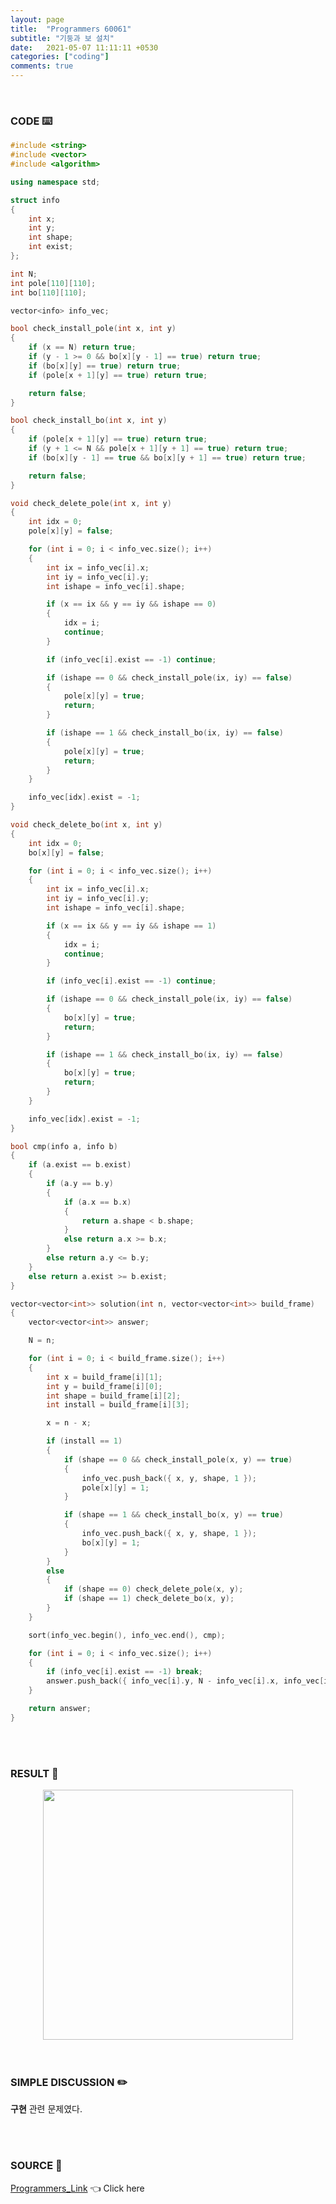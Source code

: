 ```yaml
---
layout: page
title:  "Programmers 60061"
subtitle: "기둥과 보 설치"
date:   2021-05-07 11:11:11 +0530
categories: ["coding"]
comments: true
---
```


<br>

### CODE ⌨️

```c++
#include <string>
#include <vector>
#include <algorithm>

using namespace std;

struct info
{
	int x;
	int y;
	int shape;
	int exist;
};

int N;
int pole[110][110];
int bo[110][110];

vector<info> info_vec;

bool check_install_pole(int x, int y)
{
	if (x == N) return true;
	if (y - 1 >= 0 && bo[x][y - 1] == true) return true;
	if (bo[x][y] == true) return true;
	if (pole[x + 1][y] == true) return true;

	return false;
}

bool check_install_bo(int x, int y)
{
	if (pole[x + 1][y] == true) return true;
	if (y + 1 <= N && pole[x + 1][y + 1] == true) return true;
	if (bo[x][y - 1] == true && bo[x][y + 1] == true) return true;

	return false;
}

void check_delete_pole(int x, int y)
{
	int idx = 0;
	pole[x][y] = false;

	for (int i = 0; i < info_vec.size(); i++)
	{
		int ix = info_vec[i].x;
		int iy = info_vec[i].y;
		int ishape = info_vec[i].shape;

		if (x == ix && y == iy && ishape == 0)
		{
			idx = i;
			continue;
		}

		if (info_vec[i].exist == -1) continue;

		if (ishape == 0 && check_install_pole(ix, iy) == false)
		{
			pole[x][y] = true;
			return;
		}

		if (ishape == 1 && check_install_bo(ix, iy) == false)
		{
			pole[x][y] = true;
			return;
		}
	}

	info_vec[idx].exist = -1;
}

void check_delete_bo(int x, int y)
{
	int idx = 0;
	bo[x][y] = false;

	for (int i = 0; i < info_vec.size(); i++)
	{
		int ix = info_vec[i].x;
		int iy = info_vec[i].y;
		int ishape = info_vec[i].shape;

		if (x == ix && y == iy && ishape == 1)
		{
			idx = i;
			continue;
		}

		if (info_vec[i].exist == -1) continue;

		if (ishape == 0 && check_install_pole(ix, iy) == false)
		{
			bo[x][y] = true;
			return;
		}

		if (ishape == 1 && check_install_bo(ix, iy) == false)
		{
			bo[x][y] = true;
			return;
		}
	}

	info_vec[idx].exist = -1;
}

bool cmp(info a, info b)
{
	if (a.exist == b.exist)
	{
		if (a.y == b.y)
		{
			if (a.x == b.x)
			{
				return a.shape < b.shape;
			}
			else return a.x >= b.x;
		}
		else return a.y <= b.y;
	}
	else return a.exist >= b.exist;
}

vector<vector<int>> solution(int n, vector<vector<int>> build_frame)
{
	vector<vector<int>> answer;

	N = n;

	for (int i = 0; i < build_frame.size(); i++)
	{
		int x = build_frame[i][1];
		int y = build_frame[i][0];
		int shape = build_frame[i][2];
		int install = build_frame[i][3];

		x = n - x;

		if (install == 1)
		{
			if (shape == 0 && check_install_pole(x, y) == true)
			{
				info_vec.push_back({ x, y, shape, 1 });
				pole[x][y] = 1;
			}

			if (shape == 1 && check_install_bo(x, y) == true)
			{
				info_vec.push_back({ x, y, shape, 1 });
				bo[x][y] = 1;
			}
		}
		else
		{
			if (shape == 0) check_delete_pole(x, y);
			if (shape == 1) check_delete_bo(x, y);
		}
	}

	sort(info_vec.begin(), info_vec.end(), cmp);

	for (int i = 0; i < info_vec.size(); i++)
	{
		if (info_vec[i].exist == -1) break;
		answer.push_back({ info_vec[i].y, N - info_vec[i].x, info_vec[i].shape });
	}

	return answer;
}
```  

<br>
<br>

### RESULT 💛

<img src="{{ '/assets/programmers/p60061r.jpg' }}" style="width: 400px; height: auto; margin-left: auto; margin-right: auto; display: block;">  

<br>
<br>

### SIMPLE DISCUSSION ✏️

**구현** 관련 문제였다.  

<br>
<br>

### SOURCE 💎

[Programmers_Link][link] 👈 Click here  

<br>
<br>
<br>

<script src="https://utteranc.es/client.js"
        repo="DCherish/DCherish.github.io"
        issue-term="pathname"
        theme="boxy-light"
        crossorigin="anonymous"
        async>
</script>

[link]: https://programmers.co.kr/learn/courses/30/lessons/60061